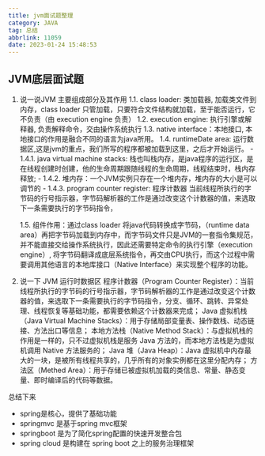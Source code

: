```yaml
---
title: jvm面试题整理
category: JAVA
tag: 总结
abbrlink: 11059
date: 2023-01-24 15:48:53
---
```


## JVM底层面试题

1.  说一说JVM 主要组成部分及其作用
    1.1. class loader: 类加载器, 加载类文件到内存，class loader 只管加载，只要符合文件结构就加载，至于能否运行，它不负责（由 execution engine 负责）
    1.2. execution engine: 执行引擎或解释器, 负责解释命令，交由操作系统执行
    1.3. native interface：本地接口, 本地接口的作用是融合不同的语言为java所用。
    1.4. runtimeDate area: 运行数据区,这是jvm的重点，我们所写的程序都被加载到这里，之后才开始运行。
        - 1.4.1. java virtual machine stacks: 栈也叫栈内存，是java程序的运行区，是在线程创建时创建，他的生命周期跟随线程的生命周期，线程结束时，栈内存释放;
        - 1.4.2. 堆内存：一个JVM实例只存在一个堆内存，堆内存的大小是可以调节的
        - 1.4.3. program counter register: 程序计数器 当前线程所执行的字节码的行号指示器，字节码解析器的工作是通过改变这个计数器的值，来选取下一条需要执行的字节码指令，

    1.5. 组件作用：通过class loader 将java代码转换成字节码，（runtime data area）再把字节码加载到内存中，而字节码文件只是JVM的一套指令集规范，并不能直接交给操作系统执行，因此还需要特定命令的执行引擎（execution engine）, 将字节码翻译成底层系统指令，再交由CPU执行，而这个过程中需要调用其他语言的本地库接口（Native Interface）来实现整个程序的功能。
2.  说一下 JVM 运行时数据区
程序计数器（Program Counter Register）：当前线程所执行的字节码的行号指示器，字节码解析器的工作是通过改变这个计数器的值，来选取下一条需要执行的字节码指令，分支、循环、跳转、异常处理、线程恢复等基础功能，都需要依赖这个计数器来完成；
Java 虚拟机栈（Java Virtual Machine Stacks）：用于存储局部变量表、操作数栈、动态链接、方法出口等信息；
本地方法栈（Native Method Stack）：与虚拟机栈的作用是一样的，只不过虚拟机栈是服务 Java 方法的，而本地方法栈是为虚拟机调用 Native 方法服务的；
Java 堆（Java Heap）：Java 虚拟机中内存最大的一块，是被所有线程共享的，几乎所有的对象实例都在这里分配内存；
方法区（Methed Area）：用于存储已被虚拟机加载的类信息、常量、静态变量、即时编译后的代码等数据。

总结下来
- spring是核心，提供了基础功能
- springmvc 是基于spring mvc框架
- springboot 是为了简化spring配置的快速开发整合包
- spring cloud 是构建在 spring boot 之上的服务治理框架